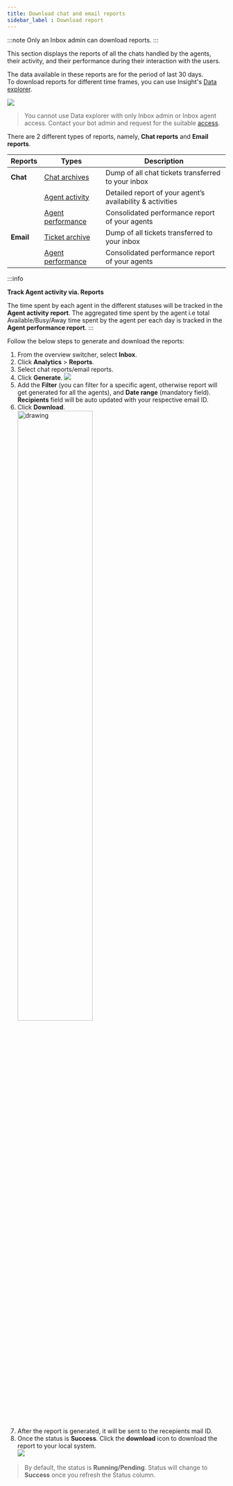 ```yaml
---
title: Download chat and email reports
sidebar_label : Download report
---
```


  

:::note
Only an Inbox admin can download reports.
:::

  
This section displays the reports of all the chats handled by the agents, their activity, and their performance during their interaction with the users.

The data available in these reports are for the period of last 30 days.         
To download reports for different time frames, you can use Insight's [Data explorer](https://docs.yellow.ai/docs/platform_concepts/growth/dataexplorer/intro).          


![](https://cdn.yellowmessenger.com/assets/yellow-docs/reportsmain.png)
  
> You cannot use Data explorer with only Inbox admin or Inbox agent access. Contact your bot admin and request for the suitable [access](https://docs.yellow.ai/docs/platform_concepts/Getting%20Started/add-bot-collaborators#1-share-bot-access).
   

There are 2 different types of reports, namely, **Chat reports** and **Email reports**.

  

| Reports| Types | Description |
| -------- | -------- | -------- |
| **Chat** | [Chat archives](https://docs.yellow.ai/docs/platform_concepts/inbox/analytics-reports/reports/chats/chat-archives-report) | Dump of all chat tickets transferred to your inbox |
||[Agent activity](https://docs.yellow.ai/docs/platform_concepts/inbox/analytics-reports/reports/chats/chat-agent-activity-report)| Detailed report of your agent’s availability & activities|
||[Agent performance](https://docs.yellow.ai/docs/platform_concepts/inbox/analytics-reports/reports/chats/chat-agent-performance-report)|Consolidated performance report of your agents|
|**Email**|[Ticket archive](https://docs.yellow.ai/docs/platform_concepts/inbox/analytics-reports/reports/tickets/ticket-archive-report)|Dump of all tickets transferred to your inbox|
||[Agent performance](https://docs.yellow.ai/docs/platform_concepts/inbox/analytics-reports/reports/tickets/ticket-agent-performance-report)|Consolidated performance report of your agents|

  
  
:::info

**Track Agent activity via. Reports**

The time spent by each agent in the different statuses will be tracked in the **Agent activity report**. The aggregated time spent by the agent i.e total Available/Busy/Away time spent by the agent per each day is tracked in the **Agent performance report**.
:::



Follow the below steps to generate and download the reports:

  

1. From the overview switcher, select **Inbox**.
2. Click **Analytics** > **Reports**.  
3. Select chat reports/email reports.
4. Click **Generate**.
    ![](https://cdn.yellowmessenger.com/assets/yellow-docs/download.png)
5. Add the **Filter** (you can filter for a specific agent, otherwise report will get generated for all the agents), and **Date range** (mandatory field). **Recipients** field will be auto updated with your respective email ID.       
6. Click **Download**.               
    <img src="https://cdn.yellowmessenger.com/assets/yellow-docs/filter.png" alt="drawing" width="60%"/>    
7. After the report is generated, it will be sent to the recepients mail ID. 
8. Once the status is **Success**. Click the **download** icon to download the report to your local system.                                                 
![](https://cdn.yellowmessenger.com/assets/yellow-docs/status.png)

> By default, the status is **Running/Pending**. Status will change to **Success** once you refresh the Status column. 

